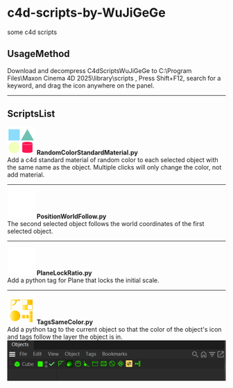 # c4d-scripts-by-WuJiGeGe
some c4d scripts



## UsageMethod <br>
Download and decompress C4dScriptsWuJiGeGe to C:\Program Files\Maxon Cinema 4D 2025\library\scripts , Press Shift+F12, search for a keyword, and drag the icon anywhere on the panel. <br>

---


## ScriptsList
<img src="https://github.com/wujigge/c4d-scripts-by-WuJiGeGe/blob/main/pngforgithub/RandomColorStandardMaterial.png" alt="PlaneLockRatio" width="64" height="64"> **RandomColorStandardMaterial.py** <br>
Add a c4d standard material of random color to each selected object with the same name as the object. Multiple clicks will only change the color, not add material.

---

<img src="https://github.com/wujigge/c4d-scripts-by-WuJiGeGe/blob/main/pngforgithub/PositionWorldCopy.png" alt="PlaneLockRatio" width="64" height="64"> **PositionWorldFollow.py** <br>
The second selected object follows the world coordinates of the first selected object.

---


<img src="https://github.com/wujigge/c4d-scripts-by-WuJiGeGe/blob/main/pngforgithub/PlaneLockRatio.png" alt="PlaneLockRatio" width="64" height="64"> **PlaneLockRatio.py** <br>
Add a python tag for Plane that locks the initial scale.

---

<img src="https://github.com/wujigge/c4d-scripts-by-WuJiGeGe/blob/main/pngforgithub/TagsSameColor.png" alt="TagsSameColor" width="64" height="64"> **TagsSameColor.py** <br>
Add a python tag to the current object so that the color of the object's icon and tags follow the layer the object is in.
![TagsSameColor](https://github.com/wujigge/c4d-scripts-by-WuJiGeGe/blob/main/pngforgithub/TagsSameColor_example.png)
